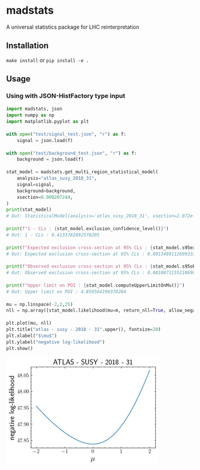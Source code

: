 # madstats
A universal statistics package for LHC reinterpretation

## Installation
`make install` or `pip install -e .`

## Usage

### Using with JSON-HistFactory type input
```python
import madstats, json
import numpy as np
import matplotlib.pyplot as plt

with open("test/signal_test.json", "r") as f:
    signal = json.load(f)

with open("test/background_test.json", "r") as f:
    background = json.load(f)

stat_model = madstats.get_multi_region_statistical_model(
    analysis="atlas_susy_2018_31",
    signal=signal,
    background=background,
    xsection=0.000207244,
)
print(stat_model)
# Out: StatisticalModel(analysis='atlas_susy_2018_31', xsection=2.072e-04 [pb], backend=pyhf)

print(f"1 - CLs : {stat_model.exclusion_confidence_level()}")
# Out: 1 - CLs : 0.4133782692578205

print(f"Expected exclusion cross-section at 95% CLs : {stat_model.s95exp}")
# Out: Expected exclusion cross-section at 95% CLs : 0.0013489112699333228

print(f"Observed exclusion cross-section at 95% CLs : {stat_model.s95obs}")
# Out: Observed exclusion cross-section at 95% CLs : 0.0010071155210690825

print(f"Upper limit on POI : {stat_model.computeUpperLimitOnMu()}")
# Out: Upper limit on POI : 4.859564190370204

mu = np.linspace(-2,2,25)
nll = np.array([stat_model.likelihood(mu=m, return_nll=True, allow_negative_signal=True) for m in mu])

plt.plot(mu, nll)
plt.title("atlas - susy - 2018 - 31".upper(), fontsize=20)
plt.xlabel("$\mu$")
plt.ylabel("negative log-likelihood")
plt.show()
```
![Likelihood plot for pyhf backend](./docs/figs/pyhf_test.png)
